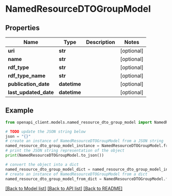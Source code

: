 # NamedResourceDTOGroupModel


## Properties

Name | Type | Description | Notes
------------ | ------------- | ------------- | -------------
**uri** | **str** |  | [optional] 
**name** | **str** |  | [optional] 
**rdf_type** | **str** |  | [optional] 
**rdf_type_name** | **str** |  | [optional] 
**publication_date** | **datetime** |  | [optional] 
**last_updated_date** | **datetime** |  | [optional] 

## Example

```python
from openapi_client.models.named_resource_dto_group_model import NamedResourceDTOGroupModel

# TODO update the JSON string below
json = "{}"
# create an instance of NamedResourceDTOGroupModel from a JSON string
named_resource_dto_group_model_instance = NamedResourceDTOGroupModel.from_json(json)
# print the JSON string representation of the object
print(NamedResourceDTOGroupModel.to_json())

# convert the object into a dict
named_resource_dto_group_model_dict = named_resource_dto_group_model_instance.to_dict()
# create an instance of NamedResourceDTOGroupModel from a dict
named_resource_dto_group_model_from_dict = NamedResourceDTOGroupModel.from_dict(named_resource_dto_group_model_dict)
```
[[Back to Model list]](../README.md#documentation-for-models) [[Back to API list]](../README.md#documentation-for-api-endpoints) [[Back to README]](../README.md)


